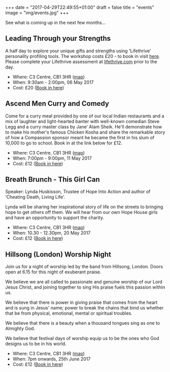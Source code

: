 +++
date = "2017-04-29T22:49:55+01:00"
draft = false
title = "events"
image = "img/events.jpg"
+++

See what is coming up in the next few months...
<!--more-->

## Leading Through your Strengths

A half day to explore your unique gifts and strengths using 'Lifethrive' personality profiling tools. The workshop costs £20 - to book in visit [here](https://lifethrive.eventbrite.co.uk). Please complete your Lifethrive assessment at [lifethrive.com](http://www.lifethrive.com) prior to the day.

* Where: C3 Centre, CB1 3HR ([map](http://maps.google.co.uk/maps?iwloc=A&hl=en&z=15&q=52.1984824%2c0.1561358))
* When: 9:30am - 2:00pm, 06 May 2017
* Cost: £20 ([Book in here](https://lifethrive.eventbrite.co.uk))


## Ascend Men Curry and Comedy

Come for a curry meal provided by one of our local Indian restaurants and a mix of laughter and light-hearted banter with well-known comedian Steve Legg and a curry master class by Jane’ Alam Sheik. He'll demonstrate how to make his mother's famous Chicken Kosha and share the remarkable story of how a Compassion sponsor meant he became the first in his slum of 10,000 to go to school. Book in at the link below for £12.

* Where: C3 Centre, CB1 3HR ([map](http://maps.google.co.uk/maps?iwloc=A&hl=en&z=15&q=52.1984824%2c0.1561358))
* When: 7:00pm - 9:00pm, 11 May 2017
* Cost: £12 ([Book in here](https://c3curryandcomedy.eventbrite.co.uk))


## Breath Brunch - This Girl Can

Speaker: Lynda Huskisson, Trustee of Hope Into Action and author of ‘Cheating Death, Living Life’.

Lynda will be sharing her inspirational story of life on the streets to bringing hope to get others off them. We will hear from our own Hope House girls and have an opportunity to support the charity.

* Where: C3 Centre, CB1 3HR ([map](http://maps.google.co.uk/maps?iwloc=A&hl=en&z=15&q=52.1984824%2c0.1561358))
* When: 10.30 - 12.30pm, 20 May 2017
* Cost: £12 ([Book in here](https://breathebrunch.eventbrite.co.uk))


## Hillsong (London) Worship Night

Join us for a night of worship led by the band from Hillsong, London. Doors open at 6.15 for this night of exuberant praise.

We believe we are all called to passionate and genuine worship of our Lord Jesus Christ, and joining together to sing His praise fuels this passion within us.

We believe that there is power in giving praise that comes from the heart and is sung in Jesus' name; power to break the chains that bind us whether that be from physical, emotional, mental or spiritual troubles.

We believe that there is a beauty when a thousand tongues sing as one to Almighty God.

We believe that festival days of worship equip us to be the ones who God designs us to be in his world.

* Where: C3 Centre, CB1 3HR ([map](http://maps.google.co.uk/maps?iwloc=A&hl=en&z=15&q=52.1984824%2c0.1561358))
* When: 7pm onwards, 25th June 2017
* Cost: £12 ([Book in here](https://www.eventbrite.co.uk/e/hillsong-london-worship-night-tickets-33151454894?aff=erellivmlt))
